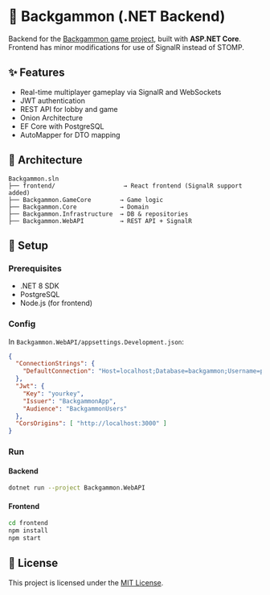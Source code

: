 # 🎲 Backgammon (.NET Backend)

Backend for the [Backgammon game project](https://github.com/vilisvit/backgammon), built with **ASP.NET Core**.
Frontend has minor modifications for use of SignalR instead of STOMP.

## ✨ Features

- Real-time multiplayer gameplay via SignalR and WebSockets
- JWT authentication
- REST API for lobby and game
- Onion Architecture
- EF Core with PostgreSQL
- AutoMapper for DTO mapping

## 🧱 Architecture

```
Backgammon.sln
├── frontend/                   → React frontend (SignalR support added)
├── Backgammon.GameCore        → Game logic
├── Backgammon.Core            → Domain
├── Backgammon.Infrastructure  → DB & repositories
├── Backgammon.WebAPI          → REST API + SignalR
```

## 🚀 Setup

### Prerequisites

- .NET 8 SDK
- PostgreSQL
- Node.js (for frontend)

### Config

In `Backgammon.WebAPI/appsettings.Development.json`:

```json
{
  "ConnectionStrings": {
    "DefaultConnection": "Host=localhost;Database=backgammon;Username=postgres;Password=yourpassword"
  },
  "Jwt": {
    "Key": "yourkey",
    "Issuer": "BackgammonApp",
    "Audience": "BackgammonUsers"
  },
  "CorsOrigins": [ "http://localhost:3000" ]
}
```

### Run
#### Backend
```bash
dotnet run --project Backgammon.WebAPI
```
#### Frontend
```bash
cd frontend
npm install
npm start
```

## 📄 License

This project is licensed under the [MIT License](./LICENSE).
